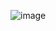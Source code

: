 ![image](https://github.com/9Brunodox/SocialMediaPost-TypeScript/assets/103011932/57d1d47b-5cf0-427c-b053-4a75ba687a05)
